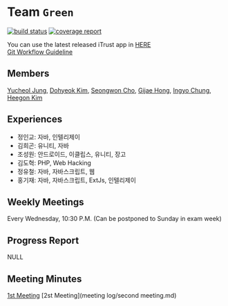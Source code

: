Team ``Green``
=======================

[![build status](http://141.223.163.190/teamgreen/iTrust/badges/master/build.svg)](http://141.223.163.190/teamgreen/iTrust/commits/master)
[![coverage report](http://141.223.163.190/teamgreen/iTrust/badges/master/coverage.svg)](http://141.223.163.190/teamgreen/iTrust/commits/master)

You can use the latest released iTrust app in [HERE](http://itrustgreen.ze.am/)  
[Git Workflow Guideline](https://docs.google.com/presentation/d/1um2WQeBSv8GYaRCqJa_Af3SaeY5dDBqiItsEHOkjK8E/edit?usp=sharing)

Members
-------

[Yucheol Jung](@ycjung), [Dohyeok Kim](@dohyeokkim), [Seongwon Cho](@kardy04), [Gijae Hong](@todok1020), [Ingyo Chung](@jik0730), [Heegon Kim](@sinjint)

Experiences
-----------


* 정인교: 자바, 인텔리제이
* 김희곤: 유니티, 자바
* 조성원: 안드로이드, 이클립스, 유니티, 장고
* 김도혁: PHP, Web Hacking
* 정유철: 자바, 자바스크립트, 웹
* 홍기재: 자바, 자바스크립트, ExtJs, 인텔리제이


Weekly Meetings
---------------

Every Wednesday, 10:30 P.M. (Can be postponed to Sunday in exam week)

Progress Report
---------------

NULL

Meeting Minutes
---------------

[1st Meeting](meeting_log/first_meeting.md)
[2st Meeting](meeting log/second meeting.md)
